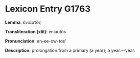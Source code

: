 # Lexicon Entry G1763

**Lemma**: ἐνιαυτός

**Transliteration (xlit)**: eniautós

**Pronunciation**: en-ee-ow-tos'

**Description**:
prolongation from a primary  (a year); a year:--year.
